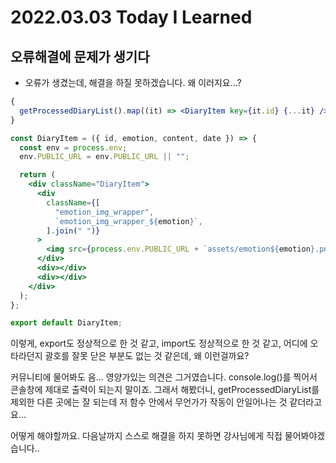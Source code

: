 # 2022.03.03 Today I Learned

## 오류해결에 문제가 생기다

- 오류가 생겼는데, 해결을 하질 못하겠습니다. 왜 이러지요...?

```jsx
{
  getProcessedDiaryList().map((it) => <DiaryItem key={it.id} {...it} />);
}
```

```jsx
const DiaryItem = ({ id, emotion, content, date }) => {
  const env = process.env;
  env.PUBLIC_URL = env.PUBLIC_URL || "";

  return (
    <div className="DiaryItem">
      <div
        className={[
          "emotion_img_wrapper",
          `emotion_img_wrapper_${emotion}`,
        ].join(" ")}
      >
        <img src={process.env.PUBLIC_URL + `assets/emotion${emotion}.png`} />
      </div>
      <div></div>
      <div></div>
    </div>
  );
};

export default DiaryItem;
```

이렇게, export도 정상적으로 한 것 같고, import도 정상적으로 한 것 같고, 어디에 오타라던지 괄호를 잘못 닫은 부분도 없는 것 같은데, 왜 이런걸까요?

커뮤니티에 물어봐도 음... 영양가있는 의견은 그거였습니다. console.log()를 찍어서 콘솔창에 제대로 출력이 되는지 말이죠. 그래서 해봤더니, getProcessedDiaryList를 제외한 다른 곳에는 잘 되는데 저 함수 안에서 무언가가 작동이 안일어나는 것 같더라고요...

어떻게 해야할까요. 다음날까지 스스로 해결을 하지 못하면 강사님에게 직접 물어봐야겠습니다..
